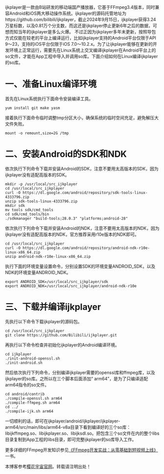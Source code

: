 
ijkplayer是一款由B站研发的移动端国产播放器，它基于FFmpeg3\.4版本，同时兼容Android和iOS两大移动操作系统。ijkplayer的源码托管地址为https://github.com/bilibili/ijkplayer，截止2024年9月15日，ijkplayer获得3\.24万星标数，以及0\.81万个分支数，而这还是ijkplayer停止更新6年之后的数据，可想而知当年的ijkplayer是多么火爆。
 不过正因为ijkplayer多年未更新，按照导包方式仅能在较老的平台上编译运行，比如ijkplayer支持的Android平台仅限于API 9～23，支持的iOS平台仅限于iOS 7\.0～10\.2\.x。为了让ijkplayer能够在更新的开发环境上正常运行，需要先在Linux系统上交叉编译ijkplayer在Android平台上的so文件，才能在App工程中导入并调用so库。下面介绍如何在Linux编译ijkplayer的so库。


# 一、准备Linux编译环境


首先在Linux系统执行下面命令安装编译工具。




```
yum install git make yasm
```


接着执行下面命令临时调整tmp分区大小，确保系统的临时空间充足，避免解压大文件失败。




```
mount -o remount,size=2G /tmp
```


# 二、安装Android的SDK和NDK


依次执行下列命令下载并安装Android的SDK，注意不要用太高版本的SDK，因为ijkplayer没有适配高版本的SDK。




```
mkdir -p /usr/local/src_ijkplayer
cd /usr/local/src_ijkplayer
curl -O https://dl.google.com/android/repository/sdk-tools-linux-4333796.zip
unzip sdk-tools-linux-4333796.zip
mkdir sdk
mv tools sdk/cmd_tools
cd sdk/cmd_tools/bin
./sdkmanager "build-tools;28.0.3" "platforms;android-28"
```


依次执行下列命令下载并安装Android的NDK，注意不要用太高版本的NDK，因为ijkplayer没有适配高版本的NDK，官方推荐采用r10e版本的NDK即可。




```
cd /usr/local/src_ijkplayer
curl -O https://dl.google.com/android/repository/android-ndk-r10e-linux-x86_64.zip
unzip android-ndk-r10e-linux-x86_64.zip
```


执行下面的环境变量设置命令，分别设置SDK的环境变量ANDROID\_SDK，以及NDK的环境变量ANDROID\_NDK。




```
export ANDROID_SDK=/usr/local/src_ijkplayer/sdk
export ANDROID_NDK=/usr/local/src_ijkplayer/android-ndk-r10e
```


# 三、下载并编译ijkplayer


先执行以下命令下载ijkplayer的源码包。




```
cd /usr/local/src_ijkplayer
git clone https://github.com/Bilibili/ijkplayer.git
```


再执行以下命令检查并初始化ijkplayer的Android编译环境。




```
cd ijkplayer
./init-android-openssl.sh
./init-android.sh
```


然后依次执行下列命令，分别编译ijkplayer需要的openssl库和ffmpeg库，以及ijkplayer的so库。之所以在三个脚本后面添加“ arm64”，是为了只编译适配arm64指令的so文件。




```
cd android/contrib
./compile-openssl.sh arm64
./compile-ffmpeg.sh arm64
cd ../
./compile-ijk.sh arm64
```


一切顺利的话，即可在ijkplayer/android/ijkplayer/ijkplayer\-arm64/src/main/libs/arm64\-v8a目录下看到编译好的三个so库：libijkffmpeg.so、libijkplayer.so、libijksdl.so。把包含三个so文件在内的整个libs目录复制到App工程的libs目录，即可完整ijkplayer的so库导入工作。


更多详细的FFmpeg开发知识参见[《FFmpeg开发实战：从零基础到短视频上线》](https://item.jd.com/14020415.html "《FFmpeg开发实战：从零基础到短视频上线》")一书。


 本博客参考[樱花宇宙官网](https://yzygzn.com)。转载请注明出处！
